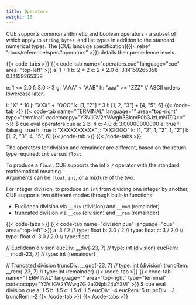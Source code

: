 ```yaml
---
title: Operators
weight: 10
---
```


CUE supports common arithmetic and boolean operators - a subset of which apply
to `string`, `bytes`, and list types in addition to the standard numerical
types.
The [CUE languge specification]({{< relref "docs/reference/spec#operators" >}})
details their precedence levels.

{{< code-tabs >}}
{{< code-tab name="operators.cue" language="cue" area="top-left" >}}
a: 1 + 1
b: 2 * 2
c: 2 * 2.0
d: 3.14159265358 - 0.14159265358

e: 1 <= 2.0
f: 3.0 > 3
g: "AAA" < "AAB"
h: "aaa" >= "ZZZ" // ASCII orders lowercase later.

i: "X" * 10
j: "XXX" + "OOO"
k: [1, "2"] * 3
l: [1, 2, "3"] + [4, "5", 6]
{{< /code-tab >}}
{{< code-tab name="TERMINAL" language="" area="top-right" type="terminal" codetocopy="Y3VlIGV2YWwgb3BlcmF0b3JzLmN1ZQ==" >}}
$ cue eval operators.cue
a: 2
b: 4
c: 4.0
d: 3.00000000000
e: true
f: false
g: true
h: true
i: "XXXXXXXXXX"
j: "XXXOOO"
k: [1, "2", 1, "2", 1, "2"]
l: [1, 2, "3", 4, "5", 6]
{{< /code-tab >}}
{{< /code-tabs >}}

The operators for division and remainder are different, based on the return
type required: `int` versus `float`.

To produce a `float`, CUE supports the infix `/` operator with the standard
mathematical meaning.\
Arguments can be `float`, `int`, or a mixture of the two.

For integer division, to produce an `int` from dividing one integer by another,
CUE supports two different modes through built-in functions:

- Euclidean division via `__div` (division) and `__mod` (remainder)
- truncated division via `__quo` (division) and `__rem` (remainder)

{{< code-tabs >}}
{{< code-tab name="division.cue" language="cue" area="top-left" >}}
a: 3 / 2     // type: float
b: 3.0 / 2   // type: float
c: 3 / 2.0   // type: float
d: 3.0 / 2.0 // type: float

// Euclidean division
eucDiv: __div(-23, 7) // type: int (division)
eucRem: __mod(-23, 7) // type: int (remainder)

// Truncated division
truncDiv: __quo(-23, 7) // type: int (division)
truncRem: __rem(-23, 7) // type: int (remainder)
{{< /code-tab >}}
{{< code-tab name="TERMINAL" language="" area="top-right" type="terminal" codetocopy="Y3VlIGV2YWwgZGl2aXNpb24uY3Vl" >}}
$ cue eval division.cue
a:        1.5
b:        1.5
c:        1.5
d:        1.5
eucDiv:   -4
eucRem:   5
truncDiv: -3
truncRem: -2
{{< /code-tab >}}
{{< /code-tabs >}}
